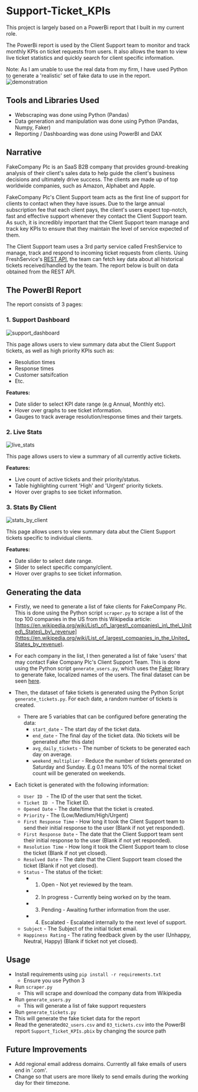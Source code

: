 # Support-Ticket_KPIs
This project is largely based on a PowerBi report that I built in my current role. 

The PowerBi report is used by the Client Support team to monitor and track monthly KPIs on ticket requests from users. It also allows the team to view live ticket statistics and quickly search for client specific information.

Note: As I am unable to use the real data from my firm, I have used Python to generate a 'realistic' set of fake data to use in the report.  
![demonstration](Demo/demo.gif)


## Tools and Libraries Used 
- Webscraping was done using Python (Pandas)
- Data generation and manipulation was done using Python (Pandas, Numpy, Faker)
- Reporting / Dashboarding was done using PowerBI and DAX

## Narrative
FakeCompany Plc is an SaaS B2B company that provides ground-breaking analysis of their client's sales data to help guide the client's business decisions and ultimately drive success. The clients are made up of top worldwide companies, such as Amazon, Alphabet and Apple. 

FakeCompany Plc's Client Support team acts as the first line of support for clients to contact when they have issues. Due to the large annual subscription fee that each client pays, the client's users expect top-notch, fast and effective support whenever they contact the Client Support team. As such, it is incredibly important that the Client Support team manage and track key KPIs to ensure that they maintain the level of service expected of them. 

The Client Support team uses a 3rd party service called FreshService to manage, track and respond to incoming ticket requests from clients. Using FreshService's [REST API](https://api.freshservice.com/), the team can fetch key data about all historical tickets received/handled by the team. The report below is built on data obtained from the REST API. 

## The PowerBI Report 
The report consists of 3 pages:

### 1. Support Dashboard

![support_dashboard](Demo/support_dashboard.PNG)


This page allows users to view summary data abut the Client Support tickets, as well as high priority KPIs such as:  
- Resolution times 
- Response times
- Customer satsifcation 
- Etc.

**Features:**
- Date slider to select KPI date range (e.g Annual, Monthly etc).
- Hover over graphs to see ticket information. 
- Gauges to track average resolution/response times and their targets.

### 2. Live Stats

![live_stats](Demo/live_stats.PNG)

This page allows users to view a summary of all currently active tickets.

**Features:**

- Live count of active tickets and their priority/status.
- Table highlighting current 'High' and 'Urgent' priority tickets.
- Hover over graphs to see ticket information. 

### 3. Stats By Client

![stats_by_client](Demo/stats_by_client.PNG)

This page allows users to view summary data abut the Client Support tickets specific to individual clients. 

**Features:**
- Date slider to select date range.
- Slider to select specific company/client. 
- Hover over graphs to see ticket information. 

## Generating the data

- Firstly, we need to generate a list of fake clients for FakeCompany Plc. This is done using the Python script ```scraper.py``` to scrape a list of the top 100 companies in the US from this Wikipedia article: [https://en.wikipedia.org/wiki/List\_of\_largest\_companies\_in\_the\_United\_States\_by\_revenue](https://en.wikipedia.org/wiki/List_of_largest_companies_in_the_United_States_by_revenue).

- For each company in the list, I then generated a list of fake 'users' that may contact Fake Company Plc's Client Support Team. This is done using the Python script ```generate_users.py```, which uses the [Faker](https://faker.readthedocs.io/en/master/) library to generate fake, localized names of the users. The final dataset can be seen [here](Data/03_tickets.csv).

- Then, the dataset of fake tickets is generated using the Python Script ```generate_tickets.py```. For each date, a random number of tickets is created. 
  - There are 5 variables that can be configured before generating the data:
    - ```start_date``` - The start day of the ticket data.
    - ```end_date``` - The final day of the ticket data. (No tickets will be generated after this date)
    - ```avg_daily_tickets``` - The number of tickets to be generated each day on average. 
    - ```weekend_multiplier``` - Reduce the number of tickets generated on Saturday and Sunday. E.g 0.1 means 10% of the normal ticket count will be generated on weekends. 

- Each ticket is generated with the following information: 
  - ```User ID ``` - The ID of the user that sent the ticket.
  - ```Ticket ID ``` - The Ticket ID.
  - ```Opened Date``` - The date/time that the ticket is created.
  - ```Priority``` - The (Low/Medium/High/Urgent)
  - ```First Response Time``` - How long it took the Client Support team to send their initial response to the user (Blank if not yet responded). 
  - ```First Response Date``` - The date that the Client Support team sent their initial response to the user (Blank if not yet responded). 
  - ```Resolution Time``` - How long it took the Client Support team to close the ticket (Blank if not yet closed). 
  - ```Resolved Date``` - The date that the Client Support team closed the ticket (Blank if not yet closed). 
  - ```Status``` - The status of the ticket:
      - 1. Open - Not yet reviewed by the team.
      - 2. In progress - Currently being worked on by the team.
      - 3. Pending - Awaiting further information from the user. 
      - 4. Escalated - Escalated internally to the next level of support. 
  - ```Subject``` - The Subject of the initial ticket email. 
  - ```Happiness Rating``` - The rating feedback given by the user (Unhappy, Neutral, Happy) (Blank if ticket not yet closed). 


## Usage

- Install requirements using ```pip install -r requirements.txt```
  - Ensure you use Python 3
- Run ```scraper.py```
  - This will scrape and download the company data from Wikipedia
- Run ```generate_users.py```
  - This will generate a list of fake support requesters 
 - Run ```generate_tickets.py```
  - This will generate the fake ticket data for the report
- Read the generated```02_users.csv``` and ```03_tickets.csv``` into the PowerBI report ```Support_Ticket_KPIs.pbix``` by changing the source path

## Future Improvements

- Add regional email address domains. Currently all fake emails of users end in '.com'.
- Change so that users are more likely to send emails during the working day for their timezone. 

